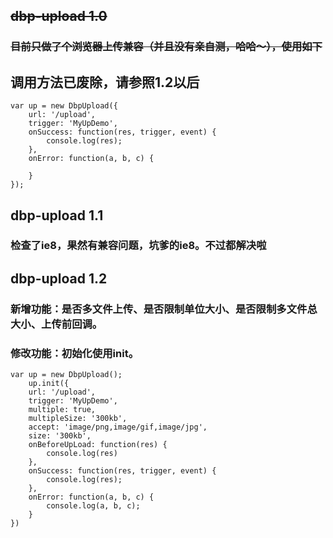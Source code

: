 ## ~~dbp-upload 1.0~~

### ~~目前只做了个浏览器上传兼容（并且没有亲自测，哈哈～），使用如下~~
## 调用方法已废除，请参照1.2以后

	var up = new DbpUpload({
    	url: '/upload',
    	trigger: 'MyUpDemo',
    	onSuccess: function(res, trigger, event) {
        	console.log(res);
    	},
    	onError: function(a, b, c) {

    	}
	});

## dbp-upload 1.1

### 检查了ie8，果然有兼容问题，坑爹的ie8。不过都解决啦

## dbp-upload 1.2
### 新增功能：是否多文件上传、是否限制单位大小、是否限制多文件总大小、上传前回调。
### 修改功能：初始化使用init。
	var up = new DbpUpload();
		up.init({
    	url: '/upload',
    	trigger: 'MyUpDemo',
    	multiple: true,
    	multipleSize: '300kb',
    	accept: 'image/png,image/gif,image/jpg',
    	size: '300kb',
    	onBeforeUpLoad: function(res) {
        	console.log(res)
    	},
    	onSuccess: function(res, trigger, event) {
        	console.log(res);
    	},
    	onError: function(a, b, c) {
        	console.log(a, b, c);
    	}
	})